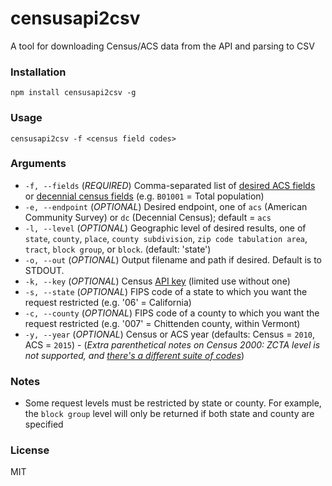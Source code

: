 # censusapi2csv
A tool for downloading Census/ACS data from the API and parsing to CSV

### Installation
`npm install censusapi2csv -g`

### Usage
`censusapi2csv -f <census field codes>`

### Arguments
* `-f, --fields` (_REQUIRED_) Comma-separated list of [desired ACS fields](https://api.census.gov/data/2015/acs/acs5/variables.html) or [decennial census fields](https://api.census.gov/data/2010/sf1/variables.html) (e.g. `B01001` = Total population)
* `-e, --endpoint` (_OPTIONAL_) Desired endpoint, one of `acs` (American Community Survey) or `dc` (Decennial Census); default = `acs`
* `-l, --level` (_OPTIONAL_) Geographic level of desired results, one of `state`, `county`, `place`, `county subdivision`, `zip code tabulation area`, `tract`, `block group`, or `block`. (default: 'state')
* `-o, --out` (_OPTIONAL_) Output filename and path if desired. Default is to STDOUT.
* `-k, --key` (_OPTIONAL_) Census [API key](https://api.census.gov/data/key_signup.html) (limited use without one)
* `-s, --state` (_OPTIONAL_) FIPS code of a state to which you want the request restricted (e.g. '06' = California)
* `-c, --county` (_OPTIONAL_) FIPS code of a county to which you want the request restricted (e.g. '007' = Chittenden county, within Vermont)
* `-y, --year` (_OPTIONAL_) Census or ACS year (defaults: Census = `2010`, ACS = `2015`) - (_Extra parenthetical notes on Census 2000: ZCTA level is not supported, and [there's a different suite of codes](https://api.census.gov/data/2000/sf1/variables.html)_)

### Notes
* Some request levels must be restricted by state or county. For example, the `block group` level will only be returned if both state and county are specified

### License

MIT
